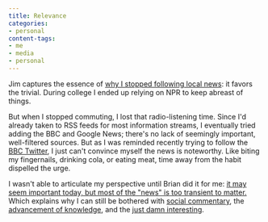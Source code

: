 ```yaml
---
title: Relevance
categories:
- personal
content-tags:
- me
- media
- personal
---
```


Jim captures the essence of [why I stopped following local news][1]: it favors the trivial.  During college I ended up relying on NPR to keep abreast of things.

But when I stopped commuting, I lost that radio-listening time.  Since I'd already taken to RSS feeds for most information streams, I eventually tried adding the BBC and Google News; there's no lack of seemingly important, well-filtered sources.  But as I was reminded recently trying to follow the [BBC Twitter][2], I just can't convince myself the news is noteworthy.  Like biting my fingernails, drinking cola, or eating meat, time away from the habit dispelled the urge.

I wasn't able to articulate my perspective until Brian did it for me: [it may seem important today, but most of the "news" is too transient to matter.][3]  Which explains why I can still be bothered with [social commentary][4], the [advancement of knowledge][5], and the [just damn interesting][6].

   [1]: http://jimski.nopaper.net/2007/02/05/in-the-zone/
   [2]: http://menti.net/?p=85
   [3]: http://stlbrianj.blogspot.com/2007/01/laziness-is-mother-of-perspective.html
   [4]: http://www.zefrank.com/theshow/
   [5]: http://www.seedmagazine.com/news/
   [6]: http://www.damninteresting.com/
